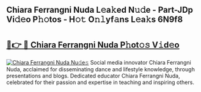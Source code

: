## Chiara Ferrangni Nuda L𝚎a𝚔ed N𝚞𝚍e - Part-JDp Vi𝚍𝚎o P𝚑𝚘tos - H𝚘𝚝 O𝚗𝚕yf𝚊ns L𝚎a𝚔s 6N9f8

# <h2><a href="http://kfdio3.oniu.top/?m=Chiara+Ferrangni+Nuda">🔗👉 🔴 Chiara Ferrangni Nuda P𝚑ot𝚘𝚜 V𝚒d𝚎o</a></h2>

[![Chiara Ferrangni Nuda Nu𝚍e𝚜](https://i.imgur.com/0qMVB7G.gif)](http://kfdio3.oniu.top/?m=Chiara+Ferrangni+Nuda)
Social media innovator Chiara Ferrangni Nuda, acclaimed for disseminating dance and lifestyle knowledge, through presentations and blogs. Dedicated educator Chiara Ferrangni Nuda, celebrated for their passion and expertise in teaching and inspiring others.  
